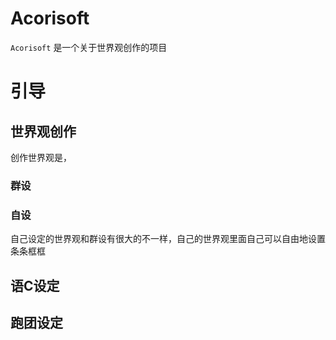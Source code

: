 # Acorisoft

`Acorisoft` 是一个关于世界观创作的项目

# 引导

## 世界观创作

创作世界观是，

### 群设

### 自设

自己设定的世界观和群设有很大的不一样，自己的世界观里面自己可以自由地设置条条框框

## 语C设定

## 跑团设定